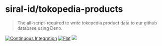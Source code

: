 # siral-id/tokopedia-products

> The all-script-required to write tokopedia product data to our github database
> using Deno.

[![Continuous Integration](https://github.com/siral-id/tokopedia-products/actions/workflows/ci.yml/badge.svg)](https://github.com/siral-id/tokopedia-products/actions/workflows/ci.yml)
[![Flat](https://github.com/siral-id/tokopedia-products/actions/workflows/flat.yml/badge.svg)](https://github.com/siral-id/tokopedia-products/actions/workflows/flat.yml)
[![](https://img.shields.io/codecov/c/gh/siral-id/tokopedia-products?style=flat-square)](https://codecov.io/gh/siral-id/tokopedia-products)

